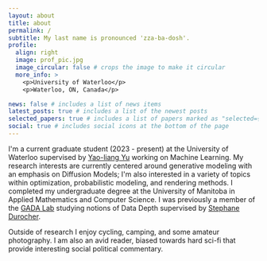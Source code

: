 ```yaml
---
layout: about
title: about
permalink: /
subtitle: My last name is pronounced 'zza-ba-dosh'.
profile:
  align: right
  image: prof_pic.jpg
  image_circular: false # crops the image to make it circular
  more_info: >
    <p>University of Waterloo</p>
    <p>Waterloo, ON, Canada</p>

news: false # includes a list of news items
latest_posts: true # includes a list of the newest posts
selected_papers: true # includes a list of papers marked as "selected={true}"
social: true # includes social icons at the bottom of the page
---
```


I'm a current graduate student (2023 - present) at the University of Waterloo supervised by [Yao-liang Yu](https://cs.uwaterloo.ca/~y328yu) working on Machine Learning. My research interests are currently centered around generative modeling with an emphasis on Diffusion Models; I'm also interested in a variety of topics within optimization, probabilistic modeling, and rendering methods. I completed my undergraduate degree at the University of Manitoba in Applied Mathematics and Computer Science. I was previously a member of the [GADA Lab](https://home.cs.umanitoba.ca/~gada/) studying notions of Data Depth supervised by [Stephane Durocher](https://home.cs.umanitoba.ca/~durocher/).

Outside of research I enjoy cycling, camping, and some amateur photography. I am also an avid reader, biased towards hard sci-fi that provide interesting social political commentary. 
